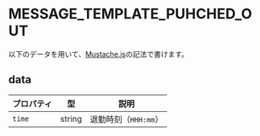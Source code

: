 # MESSAGE_TEMPLATE_PUHCHED_OUT
以下のデータを用いて、[Mustache.js](https://github.com/janl/mustache.js/)の記法で書けます。

## data
|プロパティ|型|説明|
|---|---|---|
|`time`|string|退勤時刻（`HHH:mm`）|
